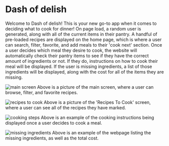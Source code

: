 # Dash of delish

Welcome to Dash of delish! This is your new go-to app when it comes to deciding what to cook for dinner! On page load, a random user is generated, along with all of the current items in their pantry. A handful of pre-loaded recipes are displayed on the home page, which is where a user can search, filter, favorite, and add meals to their 'cook next' section. Once a user decides which meal they desire to cook, the website will automatically check their pantry items to see if they have the correct amount of ingredients or not. If they do, instructions on how to cook their meal will be displayed. If the user is missing ingredients, a list of those ingredients will be displayed, along with the cost for all of the items they are missing.

![main screen](https://user-images.githubusercontent.com/51294356/70691495-6b4abc00-1c76-11ea-9dc5-7aeab9f49237.png)
Above is a picture of the main screen, where a user can browse, filter, and favorite recipes.

![recipes to cook](https://user-images.githubusercontent.com/51294356/70691503-71d93380-1c76-11ea-9335-28e281ee4a3c.png)
Above is a picture of the 'Recipes To Cook' screen, where a user can see all of the recipes they have marked.

![cooking steps](https://user-images.githubusercontent.com/51294356/70691513-743b8d80-1c76-11ea-83c5-1a979487a3c2.png)
Above is an example of the cooking instructions being displayed once a user decides to cook a meal.

![missing ingredients](https://user-images.githubusercontent.com/51294356/70691517-77cf1480-1c76-11ea-9fb2-0c211e328ddb.png)
Above is an example of the webpage listing the missing ingredients, as well as the total cost.
